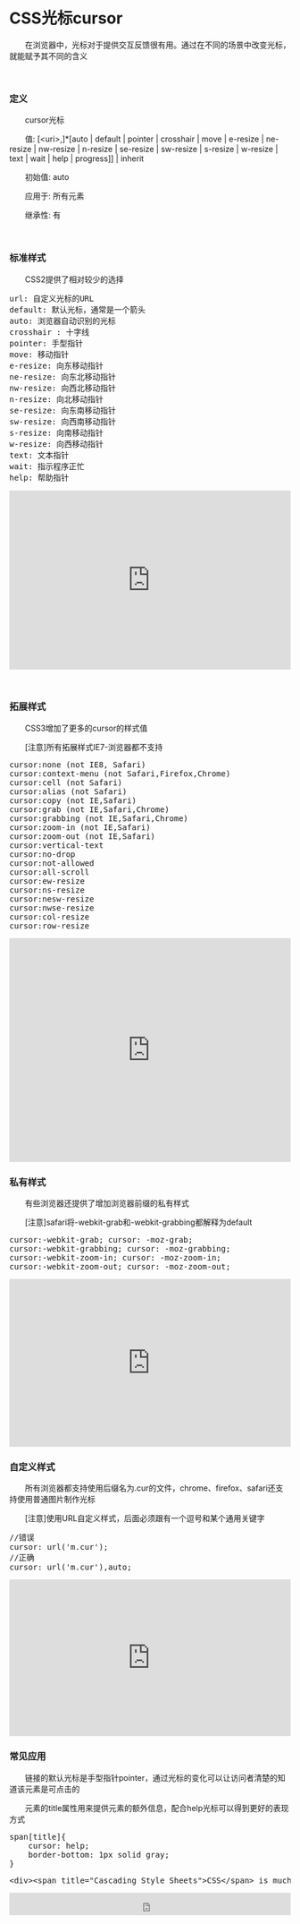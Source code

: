 # CSS光标cursor

 　　在浏览器中，光标对于提供交互反馈很有用。通过在不同的场景中改变光标，就能赋予其不同的含义

&nbsp;

### 定义

　　cursor光标

　　值: [&lt;uri&gt;,]*[auto | default | pointer | crosshair | move | e-resize | ne-resize | nw-resize | n-resize | se-resize | sw-resize | s-resize | w-resize | text | wait | help | progress]] | inherit

　　初始值: auto

　　应用于: 所有元素

　　继承性: 有

&nbsp;

### 标准样式

 　　CSS2提供了相对较少的选择

<div class="cnblogs_code">
<pre>url: 自定义光标的URL
default: 默认光标，通常是一个箭头
auto: 浏览器自动识别的光标
crosshair : 十字线
pointer: 手型指针
move: 移动指针
e-resize: 向东移动指针
ne-resize: 向东北移动指针
nw-resize: 向西北移动指针
n-resize: 向北移动指针
se-resize: 向东南移动指针
sw-resize: 向西南移动指针
s-resize: 向南移动指针
w-resize: 向西移动指针
text: 文本指针
wait: 指示程序正忙
help: 帮助指针</pre>
</div>

<iframe style="width: 100%; height: 320px;" src="https://demo.xiaohuochai.site/css/cursor/c1.html" frameborder="0" width="320" height="240"></iframe>

&nbsp;

### 拓展样式

　　CSS3增加了更多的cursor的样式值

　　[注意]所有拓展样式IE7-浏览器都不支持

<div class="cnblogs_code">
<pre>cursor:none (not IE8, Safari)
cursor:context-menu (not Safari,Firefox,Chrome)
cursor:cell (not Safari)
cursor:alias (not Safari)
cursor:copy (not IE,Safari)
cursor:grab (not IE,Safari,Chrome)
cursor:grabbing (not IE,Safari,Chrome)
cursor:zoom-in (not IE,Safari)
cursor:zoom-out (not IE,Safari)
cursor:vertical-text
cursor:no-drop
cursor:not-allowed
cursor:all-scroll
cursor:ew-resize
cursor:ns-resize
cursor:nesw-resize
cursor:nwse-resize
cursor:col-resize
cursor:row-resize</pre>
</div>

<iframe style="width: 100%; height: 400px;" src="https://demo.xiaohuochai.site/css/cursor/c2.html" frameborder="0" width="320" height="240"></iframe>

### 私有样式

 　　有些浏览器还提供了增加浏览器前缀的私有样式

 　　[注意]safari将-webkit-grab和-webkit-grabbing都解释为default

<div class="cnblogs_code">
<pre>cursor:-webkit-grab; cursor: -moz-grab;
cursor:-webkit-grabbing; cursor: -moz-grabbing;
cursor:-webkit-zoom-in; cursor: -moz-zoom-in;
cursor:-webkit-zoom-out; cursor: -moz-zoom-out;    </pre>
</div>

<iframe style="width: 100%; height: 300px;" src="https://demo.xiaohuochai.site/css/cursor/c3.html" frameborder="0" width="320" height="240"></iframe>

### 自定义样式

　　所有浏览器都支持使用后缀名为.cur的文件，chrome、firefox、safari还支持使用普通图片制作光标

　　[注意]使用URL自定义样式，后面必须跟有一个逗号和某个通用关键字

<div class="cnblogs_code">
<pre>//错误
cursor: url('m.cur');
//正确
cursor: url('m.cur'),auto;</pre>
</div>

<iframe style="width: 100%; height: 280px;" src="https://demo.xiaohuochai.site/css/cursor/c44.html" frameborder="0" width="320" height="240"></iframe>

### 常见应用

　　链接的默认光标是手型指针pointer，通过光标的变化可以让访问者清楚的知道该元素是可点击的

　　元素的title属性用来提供元素的额外信息，配合help光标可以得到更好的表现方式

<div class="cnblogs_code">
<pre>span[title]{
    cursor: help;
    border-bottom: 1px solid gray;
}</pre>
</div>
<div class="cnblogs_code">
<pre>&lt;div&gt;&lt;span title="Cascading Style Sheets"&gt;CSS&lt;/span&gt; is much too interesting&lt;/div&gt;</pre>
</div>

<iframe style="width: 100%; height: 40px;" src="https://demo.xiaohuochai.site/css/cursor/c5.html" frameborder="0" width="320" height="240"></iframe>
